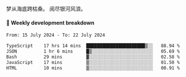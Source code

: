梦从海底跨枯桑。
阅尽银河风浪。


#### 📝 Weekly development breakdown

<!--START_SECTION:waka-->

```txt
From: 15 July 2024 - To: 22 July 2024

TypeScript    17 hrs 14 mins  ██████████████████████▒░░   88.94 %
JSON          1 hr 6 mins     █▒░░░░░░░░░░░░░░░░░░░░░░░   05.69 %
Bash          29 mins         ▓░░░░░░░░░░░░░░░░░░░░░░░░   02.58 %
JavaScript    17 mins         ▒░░░░░░░░░░░░░░░░░░░░░░░░   01.50 %
HTML          10 mins         ▒░░░░░░░░░░░░░░░░░░░░░░░░   00.91 %
```

<!--END_SECTION:waka-->



